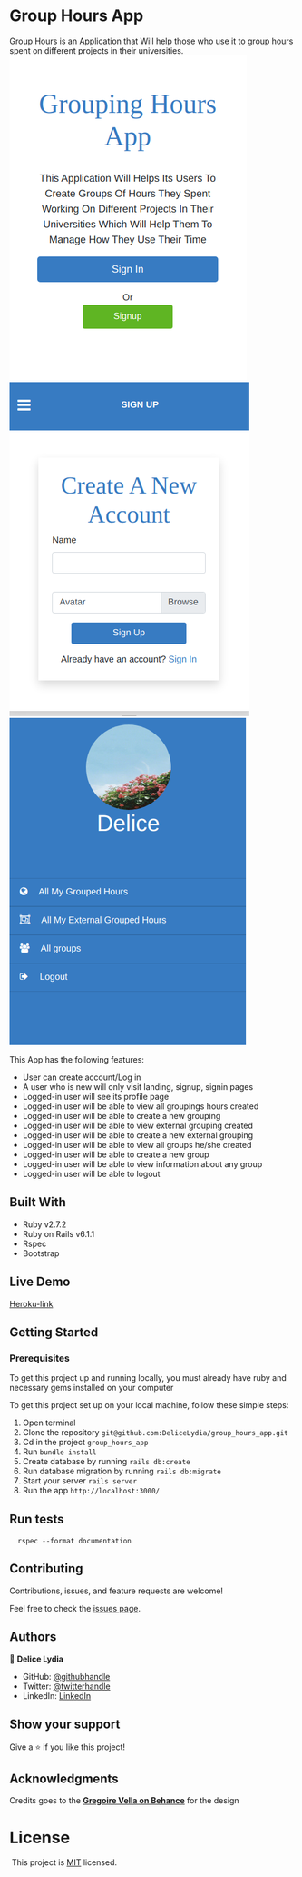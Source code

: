 # Group Hours App

Group Hours is an Application that Will help those who use it to group hours spent on different projects in their universities.
![screenshot](./page.png)
![screenshot](./new.png)
![screenshot](./profile.png)

This App has the following features:

- User can create account/Log in
- A user who is new will only visit landing, signup, signin pages
- Logged-in user will see its profile page
- Logged-in user will be able to view all groupings hours created
- Logged-in user will be able to create a new grouping
- Logged-in user will be able to view external grouping created
- Logged-in user will be able to create a new external grouping
- Logged-in user will be able to view all groups he/she created
- Logged-in user will be able to create a new group
- Logged-in user will be able to view information about any group
- Logged-in user will be able to logout

## Built With

- Ruby v2.7.2
- Ruby on Rails v6.1.1
- Rspec
- Bootstrap

## Live Demo

[Heroku-link](https://group-hours.herokuapp.com)

## Getting Started

### Prerequisites

To get this project up and running locally, you must already have ruby and necessary gems installed on your computer

To get this project set up on your local machine, follow these simple steps:

1. Open terminal
2. Clone the repository 
``` git@github.com:DeliceLydia/group_hours_app.git ```
3. Cd in the project ``` group_hours_app ```
4. Run ``` bundle install ```
5. Create database by running ``` rails db:create ```
6. Run database migration by running ``` rails db:migrate ```
7. Start your server ``` rails server ```
8. Run the app ``` http://localhost:3000/ ```

## Run tests

```
  rspec --format documentation
```
## Contributing

Contributions, issues, and feature requests are welcome!

Feel free to check the [issues page](https://github.com/DeliceLydia/group_hours_app/issues).

## Authors

👤 **Delice Lydia**
  - GitHub: [@githubhandle](https://github.com/DeliceLydia)
  - Twitter: [@twitterhandle](https://twitter.com/IngabireLydia)
  - LinkedIn: [LinkedIn](https://twitter.com/IngabireLydia3)

## Show your support

Give a ⭐️ if you like this project!

## Acknowledgments

Credits goes to the [**Gregoire Vella on Behance**](https://www.behance.net/gallery/19759151/Snapscan-iOs-design-and-branding) for the design

# License
​
This project is [MIT](./LICENSE.txt) licensed.
